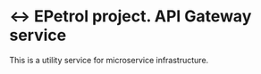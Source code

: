 # ↔️ EPetrol project. API Gateway service
This is a utility service for microservice infrastructure.
